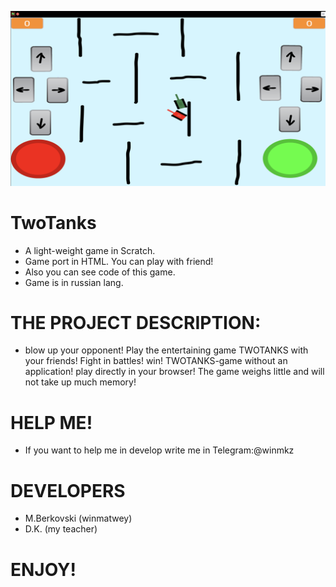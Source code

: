 ![image](core.png)
# TwoTanks
* A light-weight game in Scratch.
* Game port in HTML. You can play with friend! 
* Also you can see code of this game.
* Game is in russian lang.
# THE PROJECT DESCRIPTION: 
* blow up your opponent! Play the entertaining game TWOTANKS with your friends! Fight in battles! win! TWOTANKS-game without an application! play directly in your browser! The game weighs little and will not take up much memory!
# HELP ME!
* If you want to help me in develop write me in Telegram:@winmkz
# DEVELOPERS
* M.Berkovski (winmatwey)
* D.K. (my teacher)
# ENJOY!

